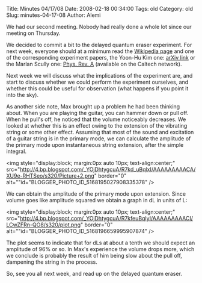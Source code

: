 Title: Minutes 04/17/08
Date: 2008-02-18 00:34:00
Tags: old
Category: old
Slug: minutes-04-17-08
Author: Alemi

We had our second meeting.  Nobody had really done a whole lot since our meeting on Thursday.

We decided to commit a bit to the delayed quantum eraser experiment.  For next week, everyone should at a minimum read the <a href="http://en.wikipedia.org/wiki/Delayed_choice_quantum_eraser">Wikipedia page</a> and one of the corresponding experiment papers, the Yoon-Hu Kim one: <a href="http://arxiv.org/abs/quant-ph/9903047">arXiv link</a> or the Marlan Scully one:  <a href="http://prola.aps.org/abstract/PRA/v25/i4/p2208_1">Phys. Rev. A</a> (available on the Caltech network).  

Next week we will discuss what the implications of the experiment are, and start to discuss whether we could perform the experiment ourselves, and whether this could be useful for observation (what happens if you point it into the sky).

As another side note, Max brought up a problem he had been thinking about.  When you are playing the guitar, you can hammer down or pull off.  When he pull's off, he noticed that the volume noticeably decreases.  We looked at whether this is an effect owing to the extension of the vibrating string or some other effect.  Assuming that most of the sound and excitation of a guitar string is in the primary mode, we can calculate the amplitude of the primary mode upon instantaneous string extension, after the simple integral. 

<img style="display:block; margin:0px auto 10px; text-align:center;" src="http://4.bp.blogspot.com/_YOjDhtygcuA/R7kd_uBqlxI/AAAAAAAAACA/XU9e-RHTSeo/s320/Picture+2.png" border="0" alt=""id="BLOGGER_PHOTO_ID_5168195027908335378" />

We can obtain the amplitude of the primary mode upon extension.  Since volume goes like amplitude squared we obtain a graph in dL in units of L:

<img style="display:block; margin:0px auto 10px; text-align:center;" src="http://4.bp.blogspot.com/_YOjDhtygcuA/R7kfeuBqlyI/AAAAAAAAACI/LCwZFRn-QO8/s320/plot.png" border="0" alt=""id="BLOGGER_PHOTO_ID_5168196659995907874" />

The plot seems to indicate that for dLs at about a tenth we should expect an amplitude of 96% or so.  In Max's experience the volume drops more, which we conclude is probably the result of him being slow about the pull off, dampening the string in the process.

So, see you all next week, and read up on the delayed quantum eraser.
